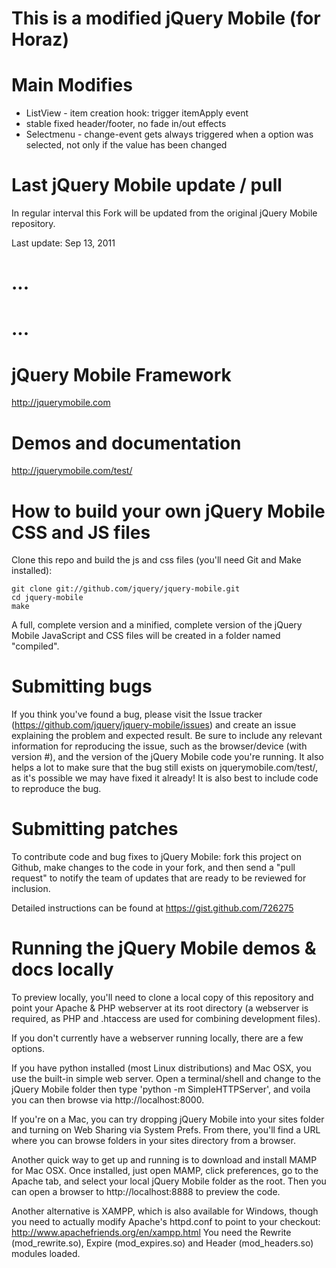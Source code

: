 This is a modified jQuery Mobile (for Horaz)
==============================================

Main Modifies
==============
* ListView - item creation hook: trigger itemApply event
* stable fixed header/footer, no fade in/out effects
* Selectmenu - change-event gets always triggered when a option was selected, not only if the value has been changed


Last jQuery Mobile update / pull
=================================
In regular interval this Fork will be updated from the original jQuery Mobile repository.

Last update: Sep 13, 2011





...
====
...
====

jQuery Mobile Framework
=====
http://jquerymobile.com


Demos and documentation
===================================
http://jquerymobile.com/test/


How to build your own jQuery Mobile CSS and JS files
===================================

Clone this repo and build the js and css files (you'll need Git and Make installed):

    git clone git://github.com/jquery/jquery-mobile.git
    cd jquery-mobile
    make

A full, complete version and a minified, complete version of the jQuery Mobile JavaScript and CSS files will be created in a folder named "compiled".


Submitting bugs
===================================

If you think you've found a bug, please visit the Issue tracker (https://github.com/jquery/jquery-mobile/issues) and create an issue explaining the problem and expected result. Be sure to include any relevant information for reproducing the issue, such as the browser/device (with version #), and the version of the jQuery Mobile code you're running. It also helps a lot to make sure that the bug still exists on jquerymobile.com/test/, as it's possible we may have fixed it already! It is also best to include code to reproduce the bug. 


Submitting patches
===================================

To contribute code and bug fixes to jQuery Mobile: fork this project on Github, make changes to the code in your fork, and then send a 
"pull request" to notify the team of updates that are ready to be reviewed for inclusion.

Detailed instructions can be found at https://gist.github.com/726275


Running the jQuery Mobile demos & docs locally
===================================

To preview locally, you'll need to clone a local copy of this repository and point your Apache & PHP webserver at its root directory (a webserver is required, as PHP and .htaccess are used for combining development files).

If you don't currently have a webserver running locally, there are a few options. 

If you have python installed (most Linux distributions) and Mac OSX, you use the built-in simple web server. Open a terminal/shell and change to the jQuery Mobile folder then type 'python -m SimpleHTTPServer', and voila you can then browse via http://localhost:8000. 

If you're on a Mac, you can try dropping jQuery Mobile into your sites folder and turning on Web Sharing via System Prefs. From there, you'll find a URL where you can browse folders in your sites directory from a browser.

Another quick way to get up and running is to download and install MAMP for Mac OSX. Once installed, just open MAMP, click preferences, go to the Apache tab, and select your local jQuery Mobile folder as the root. Then you can open a browser to http://localhost:8888 to preview the code.

Another alternative is XAMPP, which is also available for Windows, though you need to actually modify Apache's httpd.conf to point to your checkout: http://www.apachefriends.org/en/xampp.html
You need the Rewrite (mod_rewrite.so), Expire (mod_expires.so) and Header (mod_headers.so) modules loaded.
